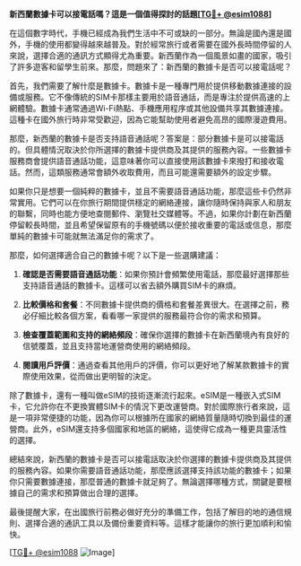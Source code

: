 **新西蘭數據卡可以接電話嗎？這是一個值得探討的話題[[TG💪+ @esim1088](https://t.me/s/esim1088)]**

在這個數字時代，手機已經成為我們生活中不可或缺的一部分。無論是國內還是國外，手機的使用都變得越來越普及。對於經常旅行或者需要在國外長時間停留的人來說，選擇合適的通訊方式顯得尤為重要。新西蘭作為一個風景如畫的國家，吸引了許多遊客和留學生前來。那麼，問題來了：新西蘭的數據卡是否可以接電話呢？

首先，我們需要了解什麼是數據卡。數據卡是一種專門用於提供移動數據連接的設備或服務。它不像傳統的SIM卡那樣主要用於語音通話，而是專注於提供高速的上網體驗。數據卡通常通過Wi-Fi熱點、手機應用程序或其他設備共享其數據連接。這種卡在國外旅行時非常受歡迎，因為它能幫助使用者避免高昂的國際漫遊費用。

那麼，新西蘭的數據卡是否支持語音通話呢？答案是：部分數據卡是可以接電話的。但具體情況取決於你所選擇的數據卡提供商及其提供的服務內容。一些數據卡服務商會提供語音通話功能，這意味著你可以直接使用該數據卡來撥打和接收電話。然而，這類服務通常會額外收取費用，而且可能還需要額外的設定步驟。

如果你只是想要一個純粹的數據卡，並且不需要語音通話功能，那麼這些卡仍然非常實用。它們可以在你旅行期間提供穩定的網絡連接，讓你隨時保持與家人和朋友的聯繫，同時也能方便地查閱郵件、瀏覽社交媒體等。不過，如果你計劃在新西蘭停留較長時間，並且希望保留原有的手機號碼以便於接收重要的電話或信息，那麼單純的數據卡可能就無法滿足你的需求了。

那麼，如何選擇適合自己的數據卡呢？以下是一些選購建議：

1. **確認是否需要語音通話功能**：如果你預計會頻繁使用電話，那麼最好選擇那些支持語音通話的數據卡。這樣可以省去額外購買SIM卡的麻煩。

2. **比較價格和套餐**：不同數據卡提供商的價格和套餐差異很大。在選擇之前，務必仔細比較各個方案，看看哪一家提供的服務最符合你的需求和預算。

3. **檢查覆蓋範圍和支持的網絡頻段**：確保你選擇的數據卡在新西蘭境內有良好的信號覆蓋，並且支持當地運營商使用的網絡頻段。

4. **閱讀用戶評價**：通過查看其他用戶的評價，你可以更好地了解某款數據卡的實際使用效果，從而做出更明智的決定。

除了數據卡，還有一種叫做eSIM的技術逐漸流行起來。eSIM是一種嵌入式SIM卡，它允許你在不更換實體SIM卡的情況下更改運營商。對於國際旅行者來說，這是一項非常便捷的功能，因為你可以根據所在國家的網絡質量隨時切換到最佳的運營商。此外，eSIM還支持多個國家和地區的網絡，這使得它成為一種更具靈活性的選擇。

總結來說，新西蘭的數據卡是否可以接電話取決於你選擇的數據卡提供商及其提供的服務內容。如果你需要語音通話功能，那麼應該選擇支持該功能的數據卡；如果你只需要數據連接，那麼普通的數據卡就足夠了。無論選擇哪種方式，關鍵是要根據自己的需求和預算做出合理的選擇。

最後提醒大家，在出國旅行前務必做好充分的準備工作，包括了解目的地的通信規則、選擇合適的通訊工具以及備份重要資料等。這樣才能讓你的旅行更加順利和愉快。

[[TG💪+ @esim1088](https://t.me/s/esim1088) ![Image](https://i.postimg.cc/4NQfJmqS/Snipaste-2025-05-13-00-14-12.png)]